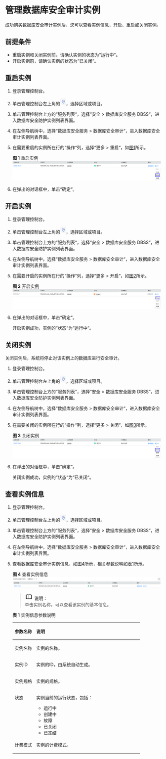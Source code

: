 # 管理数据库安全审计实例<a name="ZH-CN_TOPIC_0145255470"></a>

成功购买数据库安全审计实例后，您可以查看实例信息，开启、重启或关闭实例。

## 前提条件<a name="section127129264399"></a>

-   重启实例和关闭实例前，请确认实例的状态为“运行中“。
-   开启实例前，请确认实例的状态为“已关闭“。

## 重启实例<a name="section2558479428"></a>

1.  登录管理控制台。
2.  单击管理控制台左上角的![](figures/项目-0.png)，选择区域或项目。
3.  单击管理控制台上方的“服务列表“，选择“安全  \>  数据库安全服务 DBSS“，进入数据库安全防护实例列表界面。
4.  在左侧导航树中，选择“数据库安全服务  \>  数据库安全审计“，进入数据库安全审计实例列表界面。
5.  在需要重启的实例所在行的“操作“列，选择“更多  \>  重启“，如[图1](#fig1976352111211)所示。

    **图 1**  重启实例<a name="fig1976352111211"></a>  
    ![](figures/重启实例-21.png "重启实例-21")

6.  在弹出的对话框中，单击“确定“。

## 开启实例<a name="section1558319431967"></a>

1.  登录管理控制台。
2.  单击管理控制台左上角的![](figures/项目-0.png)，选择区域或项目。
3.  单击管理控制台上方的“服务列表“，选择“安全  \>  数据库安全服务 DBSS“，进入数据库安全防护实例列表界面。
4.  在左侧导航树中，选择“数据库安全服务  \>  数据库安全审计“，进入数据库安全审计实例列表界面。
5.  在需要开启的实例所在行的“操作“列，选择“更多  \>  开启“，如[图2](#fig4604549865)所示。

    **图 2**  开启实例<a name="fig4604549865"></a>  
    ![](figures/开启实例-22.png "开启实例-22")

6.  在弹出的对话框中，单击“确定“。

    开启实例成功，实例的“状态“为“运行中“。


## 关闭实例<a name="section1244574517431"></a>

关闭实例后，系统将停止对该实例上的数据库进行安全审计。

1.  登录管理控制台。
2.  单击管理控制台左上角的![](figures/项目-0.png)，选择区域或项目。
3.  单击管理控制台上方的“服务列表“，选择“安全  \>  数据库安全服务 DBSS“，进入数据库安全防护实例列表界面。
4.  在左侧导航树中，选择“数据库安全服务  \>  数据库安全审计“，进入数据库安全审计实例列表界面。
5.  在需要关闭的实例所在行的“操作“列，选择“更多  \>  关闭“，如[图3](#fig5573194814435)所示。

    **图 3**  关闭实例<a name="fig5573194814435"></a>  
    ![](figures/关闭实例-23.png "关闭实例-23")

6.  在弹出的对话框中，单击“确定“。

    关闭实例成功，实例的“状态“为“已关闭“。


## 查看实例信息<a name="section1690310813588"></a>

1.  登录管理控制台。
2.  单击管理控制台左上角的![](figures/项目-0.png)，选择区域或项目。
3.  单击管理控制台上方的“服务列表“，选择“安全  \>  数据库安全服务 DBSS“，进入数据库安全防护实例列表界面。
4.  在左侧导航树中，选择“数据库安全服务  \>  数据库安全审计“，进入数据库安全审计实例列表界面。
5.  查看数据库安全审计实例信息，如[图4](#fig89170817589)所示，相关参数说明如[表1](#table1025994517211)所示。

    **图 4**  查看实例信息<a name="fig89170817589"></a>  
    ![](figures/查看实例信息-24.png "查看实例信息-24")

    >![](public_sys-resources/icon-note.gif) **说明：**   
    >单击实例名称，可以查看该实例的基本信息。  

    **表 1**  实例信息参数说明

    <a name="table1025994517211"></a>
    <table><thead align="left"><tr id="row1626074517217"><th class="cellrowborder" valign="top" width="17%" id="mcps1.2.3.1.1"><p id="p9260045112114"><a name="p9260045112114"></a><a name="p9260045112114"></a>参数名称</p>
    </th>
    <th class="cellrowborder" valign="top" width="83%" id="mcps1.2.3.1.2"><p id="p7260194582118"><a name="p7260194582118"></a><a name="p7260194582118"></a>说明</p>
    </th>
    </tr>
    </thead>
    <tbody><tr id="row18260134511215"><td class="cellrowborder" valign="top" width="17%" headers="mcps1.2.3.1.1 "><p id="p62601045112117"><a name="p62601045112117"></a><a name="p62601045112117"></a>实例名称</p>
    </td>
    <td class="cellrowborder" valign="top" width="83%" headers="mcps1.2.3.1.2 "><p id="p13698174652218"><a name="p13698174652218"></a><a name="p13698174652218"></a>实例的名称。</p>
    </td>
    </tr>
    <tr id="row680118365318"><td class="cellrowborder" valign="top" width="17%" headers="mcps1.2.3.1.1 "><p id="p11803123619312"><a name="p11803123619312"></a><a name="p11803123619312"></a>实例ID</p>
    </td>
    <td class="cellrowborder" valign="top" width="83%" headers="mcps1.2.3.1.2 "><p id="p158034361533"><a name="p158034361533"></a><a name="p158034361533"></a>实例的ID，由系统自动生成。</p>
    </td>
    </tr>
    <tr id="row326014459212"><td class="cellrowborder" valign="top" width="17%" headers="mcps1.2.3.1.1 "><p id="p16763165610222"><a name="p16763165610222"></a><a name="p16763165610222"></a>实例规格</p>
    </td>
    <td class="cellrowborder" valign="top" width="83%" headers="mcps1.2.3.1.2 "><p id="p47630567221"><a name="p47630567221"></a><a name="p47630567221"></a>实例的规格。</p>
    </td>
    </tr>
    <tr id="row11260124513215"><td class="cellrowborder" valign="top" width="17%" headers="mcps1.2.3.1.1 "><p id="p1726044518211"><a name="p1726044518211"></a><a name="p1726044518211"></a>状态</p>
    </td>
    <td class="cellrowborder" valign="top" width="83%" headers="mcps1.2.3.1.2 "><p id="p1260745162119"><a name="p1260745162119"></a><a name="p1260745162119"></a>实例当前的运行状态，包括：</p>
    <a name="ul108156241253"></a><a name="ul108156241253"></a><ul id="ul108156241253"><li>运行中</li><li>创建中</li><li>故障</li><li>已关闭</li><li>已冻结</li></ul>
    </td>
    </tr>
    <tr id="row17586193614411"><td class="cellrowborder" valign="top" width="17%" headers="mcps1.2.3.1.1 "><p id="p1658616362046"><a name="p1658616362046"></a><a name="p1658616362046"></a>计费模式</p>
    </td>
    <td class="cellrowborder" valign="top" width="83%" headers="mcps1.2.3.1.2 "><p id="p15586173617413"><a name="p15586173617413"></a><a name="p15586173617413"></a>实例的计费模式。</p>
    </td>
    </tr>
    </tbody>
    </table>


